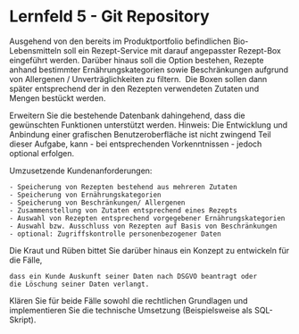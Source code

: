 # Lernfeld 5 - Git Repository
Ausgehend von den bereits im Produktportfolio befindlichen Bio-Lebensmitteln soll ein Rezept-Service mit darauf angepasster Rezept-Box eingeführt werden. Darüber hinaus soll die Option bestehen, Rezepte anhand bestimmter Ernährungskategorien sowie Beschränkungen aufgrund von Allergenen / Unverträglichkeiten zu filtern. 
Die Boxen sollen dann später entsprechend der in den Rezepten verwendeten Zutaten und Mengen bestückt werden.

Erweitern Sie die bestehende Datenbank dahingehend, dass die gewünschten Funktionen unterstützt werden.
Hinweis: Die Entwicklung und Anbindung einer grafischen Benutzeroberfläche ist nicht zwingend Teil dieser Aufgabe, kann - bei entsprechenden Vorkenntnissen - jedoch optional erfolgen. 

Umzusetzende Kundenanforderungen:

    - Speicherung von Rezepten bestehend aus mehreren Zutaten
    - Speicherung von Ernährungskategorien
    - Speicherung von Beschränkungen/ Allergenen
    - Zusammenstellung von Zutaten entsprechend eines Rezepts
    - Auswahl von Rezepten entsprechend vorgegebener Ernährungskategorien
    - Auswahl bzw. Ausschluss von Rezepten auf Basis von Beschränkungen
    - optional: Zugriffskontrolle personenbezogener Daten

Die Kraut und Rüben bittet Sie darüber hinaus ein Konzept zu entwickeln für die Fälle,

    dass ein Kunde Auskunft seiner Daten nach DSGVO beantragt oder
    die Löschung seiner Daten verlangt.

Klären Sie für beide Fälle sowohl die rechtlichen Grundlagen und implementieren Sie die technische Umsetzung (Beispielsweise als SQL-Skript). 
